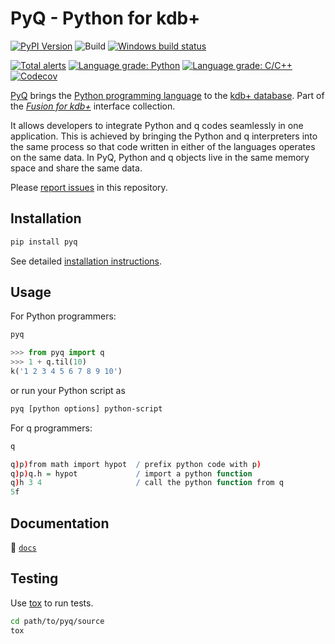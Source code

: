 # PyQ - Python for kdb+

[![PyPI Version](https://img.shields.io/pypi/v/pyq.svg)](https://pypi.python.org/pypi/pyq)
![Build](https://github.com/KxSystems/pyq/workflows/Build/badge.svg?branch=master)
[![Windows build status](https://ci.appveyor.com/api/projects/status/ejiwxrll523smdca?svg=true)](https://ci.appveyor.com/project/abalkin/pyq)

[![Total alerts](https://img.shields.io/lgtm/alerts/g/KxSystems/pyq.svg?logo=lgtm&logoWidth=18)](https://lgtm.com/projects/g/KxSystems/pyq/alerts/)
[![Language grade: Python](https://img.shields.io/lgtm/grade/python/g/KxSystems/pyq.svg?logo=lgtm&logoWidth=18)](https://lgtm.com/projects/g/KxSystems/pyq/context:python)
[![Language grade: C/C++](https://img.shields.io/lgtm/grade/cpp/g/KxSystems/pyq.svg?logo=lgtm&logoWidth=18)](https://lgtm.com/projects/g/KxSystems/pyq/context:cpp)
[![Codecov](https://codecov.io/gh/KxSystems/pyq/branch/master/graph/badge.svg)](https://codecov.io/gh/KxSystems/pyq)

[PyQ][2] brings the [Python programming language][4] to the [kdb+ database][5].
Part of the [_Fusion for kdb+_][6] interface collection.

It allows developers to integrate Python and q codes seamlessly in one application.
This is achieved by bringing the Python and q interpreters into the same process so that code written in either of the languages operates on the same data.
In PyQ, Python and q objects live in the same memory space and share the same
data.

Please [report issues][7] in this repository.


## Installation

```bash
pip install pyq
```

See detailed [installation instructions][1].

## Usage

For Python programmers:

```bash
pyq
```
```python
>>> from pyq import q
>>> 1 + q.til(10)
k('1 2 3 4 5 6 7 8 9 10')
```

or run your Python script as

```bash
pyq [python options] python-script
```

For q programmers:

```bash
q
```
```q
q)p)from math import hypot  / prefix python code with p)
q)p)q.h = hypot             / import a python function
q)h 3 4                     / call the python function from q
5f
```

## Documentation

:open_file_folder: [`docs`](docs/README.md)

## Testing

Use [tox][3] to run tests.

```bash
cd path/to/pyq/source
tox
```

[1]: docs/install.md/
[2]: docs/README.md
[3]: https://tox.readthedocs.io/en/latest
[4]: https://www.python.org/about
[5]: https://kx.com
[6]: https://code.kx.com/q/interfaces#fusion
[7]: ../../issues
